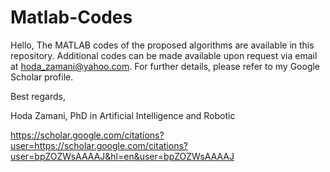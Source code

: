# Matlab-Codes
Hello,
The MATLAB codes of the proposed algorithms are available in this repository. Additional codes can be made available upon request via email at hoda_zamani@yahoo.com. For further details, please refer to my Google Scholar profile.

Best regards,</p>
Hoda Zamani, PhD in Artificial Intelligence and Robotic</p>
https://scholar.google.com/citations?user=https://scholar.google.com/citations?user=bpZOZWsAAAAJ&hl=en&user=bpZOZWsAAAAJ
